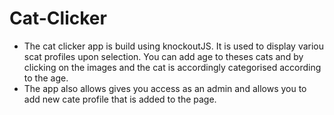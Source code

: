 # Cat-Clicker
* The cat clicker app is build using knockoutJS. It is used to display variou scat profiles upon selection. You can add age to theses cats and 
by clicking on the images and the cat is accordingly categorised according to the age. 
* The app also allows gives you access as an admin and allows you to add new cate profile that is added to the page.
